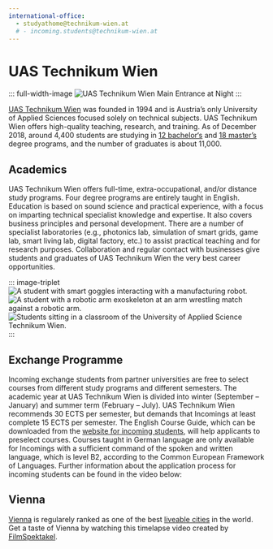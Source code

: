 ```yaml
---
international-office:
  - studyathome@technikum-wien.at
  # - incoming.students@technikum-wien.at
---
```


# UAS Technikum Wien

::: full-width-image
<img :src="$withBase('/assets/img/partner/uastw/uastw-at-night.jpg')" alt="UAS Technikum Wien Main Entrance at Night" title="UAS Technikum Wien (UAS TW) - Main Entrance">
:::

[UAS Technikum Wien](https://www.technikum-wien.at/en/) was founded in 1994 and is Austria’s only University of Applied Sciences focused solely on technical subjects.
UAS Technikum Wien offers high-quality teaching, research, and training.
As of December 2018, around 4,400 students are studying in [12 bachelor‘s](https://www.technikum-wien.at/en/study_programs/bachelor_s/) and [18 master’s](https://www.technikum-wien.at/en/study_programs/master_s/) degree programs, and the number of graduates is about 11,000.

<!-- more -->

## Academics

UAS Technikum Wien offers full-time, extra-occupational, and/or distance study programs.
Four degree programs are entirely taught in English.
Education is based on sound science and practical experience, with a focus on imparting technical specialist knowledge and expertise.
It also covers business principles and personal development.
There are a number of specialist laboratories (e.g., photonics lab, simulation of smart grids, game lab, smart living lab, digital factory, etc.) to assist practical teaching and for research purposes.
Collaboration and regular contact with businesses give students and graduates of UAS Technikum Wien the very best career opportunities.

::: image-triplet
<img :src="$withBase('/assets/img/partner/uastw/digital-factory-2.jpg')" alt="A student with smart goggles interacting with a manufacturing robot." title="UAS Technikum Wien (UAS TW) - Digital Factory">
<img :src="$withBase('/assets/img/partner/uastw/digital-factory-3.jpg')" alt="A student with a robotic arm exoskeleton at an arm wrestling match against a robotic arm." title="UAS Technikum Wien (UAS TW) - Digital Factory">
<img :src="$withBase('/assets/img/partner/uastw/classroom.jpg')" alt="Students sitting in a classroom of the University of Applied Science Technikum Wien." title="UAS Technikum Wien (UAS TW) - Classroom">
:::

<Youtube id="xBFLoPRD6rE"/>

## Exchange Programme

Incoming exchange students from partner universities are free to select courses from different study programs and different semesters.
The academic year at UAS Technikum Wien is divided into winter (September – January) and summer term (February – July).
UAS Technikum Wien recommends 30 ECTS per semester, but demands that Incomings at least complete 15 ECTS per semester.
The English Course Guide, which can be downloaded from the [website for incoming students](https://www.technikum-wien.at/en/international/incoming-mobility/incoming-students/), will help applicants to preselect courses.
Courses taught in German language are only available for Incomings with a sufficient command of the spoken and written language, which is level B2, according to the Common European Framework of Languages.
Further information about the application process for incoming students can be found in the video below:

<Youtube id="Kq8CMjZZ-M8" hl="en"/>

## Vienna

[Vienna](https://www.wien.info/en) is regularely ranked as one of the best [liveable cities](https://www.economist.com/graphic-detail/2019/09/04/vienna-remains-the-worlds-most-liveable-city) in the world. Get a taste of Vienna by watching this timelapse video created by [FilmSpektakel](https://filmspektakel.at/).

<Youtube id="JfKKjD0GSZo"/>
